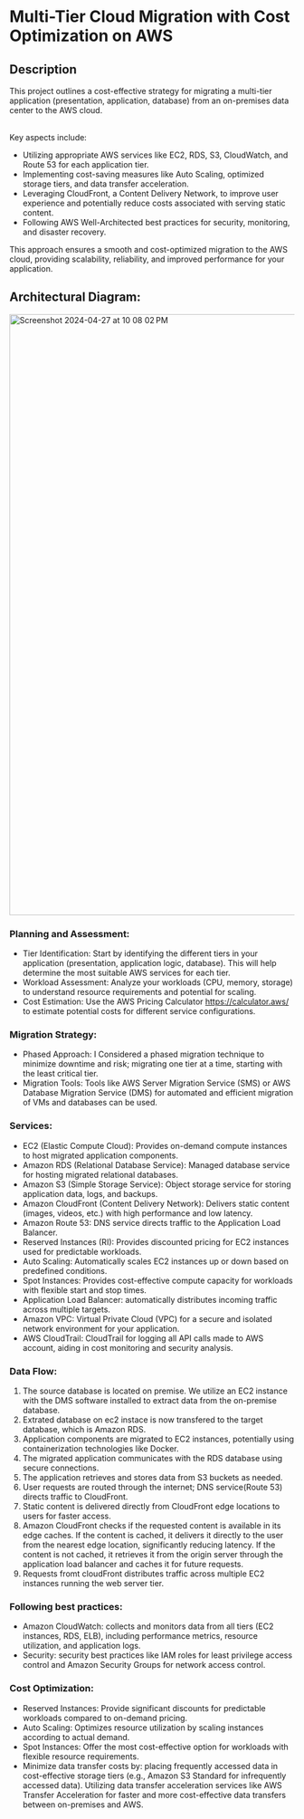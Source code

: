 <h1>Multi-Tier Cloud Migration with Cost Optimization on AWS</h1>


<h2>Description</h2>
This project outlines a cost-effective strategy for migrating a multi-tier application (presentation, application, database) from an on-premises data center to the AWS cloud. 

<br />Key aspects include:

  - Utilizing appropriate AWS services like EC2, RDS, S3, CloudWatch, and Route 53 for each application tier.
  - Implementing cost-saving measures like Auto Scaling, optimized storage tiers, and data transfer acceleration.
  - Leveraging CloudFront, a Content Delivery Network, to improve user experience and potentially reduce costs associated with serving static content.
  - Following AWS Well-Architected best practices for security, monitoring, and disaster recovery.

This approach ensures a smooth and cost-optimized migration to the AWS cloud, providing scalability, reliability, and improved performance for your application.
<br />



<h2>Architectural Diagram: </h2>

<img width="1062" alt="Screenshot 2024-04-27 at 10 08 02 PM" src="https://github.com/clintonsenaye/Multi-Tier-Cloud-Migration-with-Cost-Optimization-on-AWS/assets/57267374/68761ee4-c710-4eef-86e7-92d78934fdec">

<h3>Planning and Assessment:</h3>

- Tier Identification: Start by identifying the different tiers in your application (presentation, application logic, database). This will help determine the most suitable AWS services for each tier.
- Workload Assessment: Analyze your workloads (CPU, memory, storage) to understand resource requirements and potential for scaling.
- Cost Estimation: Use the AWS Pricing Calculator https://calculator.aws/ to estimate potential costs for different service configurations.

<h3>Migration Strategy:</h3>

- Phased Approach: I Considered a phased migration technique to minimize downtime and risk; migrating one tier at a time, starting with the least critical tier.
- Migration Tools: Tools like AWS Server Migration Service (SMS) or AWS Database Migration Service (DMS) for automated and efficient migration of VMs and databases can be used.

<h3>Services:</h3>

- EC2 (Elastic Compute Cloud): Provides on-demand compute instances to host migrated application components.
- Amazon RDS (Relational Database Service): Managed database service for hosting migrated relational databases.
- Amazon S3 (Simple Storage Service): Object storage service for storing application data, logs, and backups.
- Amazon CloudFront (Content Delivery Network): Delivers static content (images, videos, etc.) with high performance and low latency.
- Amazon Route 53:  DNS service directs traffic to the Application Load Balancer.
- Reserved Instances (RI): Provides discounted pricing for EC2 instances used for predictable workloads.
- Auto Scaling: Automatically scales EC2 instances up or down based on predefined conditions.
- Spot Instances: Provides cost-effective compute capacity for workloads with flexible start and stop times.
- Application Load Balancer: automatically distributes incoming traffic across multiple targets.
- Amazon VPC: Virtual Private Cloud (VPC) for a secure and isolated network environment for your application.
- AWS CloudTrail: CloudTrail for logging all API calls made to AWS account, aiding in cost monitoring and security analysis.

<h3>Data Flow:</h3>

1. The source database is located on premise. We utilize an EC2 instance with the DMS software installed to extract data from the on-premise database.
2. Extrated database on ec2 instace is now transfered to the target database, which is Amazon RDS.
3. Application components are migrated to EC2 instances, potentially using containerization technologies like Docker.
4. The migrated application communicates with the RDS database using secure connections.
5. The application retrieves and stores data from S3 buckets as needed.
6. User requests are routed through the internet; DNS service(Route 53) directs traffic to CloudFront.
7. Static content is delivered directly from CloudFront edge locations to users for faster access.
8. Amazon CloudFront checks if the requested content is available in its edge caches. If the content is cached, it delivers it directly to the user from the nearest edge location, significantly reducing latency. If the content is not cached, it retrieves it from the origin server through the application load balancer and caches it for future requests.
9. Requests fromt cloudFront distributes traffic across multiple EC2 instances running the web server tier.

<h3>Following best practices:</h3>

- Amazon CloudWatch: collects and monitors data from all tiers (EC2 instances, RDS, ELB), including performance metrics, resource utilization, and application logs.
- Security: security best practices like IAM roles for least privilege access control and Amazon Security Groups for network access control.

<h3>Cost Optimization:</h3>

- Reserved Instances: Provide significant discounts for predictable workloads compared to on-demand pricing.
- Auto Scaling: Optimizes resource utilization by scaling instances according to actual demand.
- Spot Instances: Offer the most cost-effective option for workloads with flexible resource requirements.
- Minimize data transfer costs by: placing frequently accessed data in cost-effective storage tiers (e.g., Amazon S3 Standard for infrequently accessed data). Utilizing data transfer acceleration services like AWS Transfer Acceleration for faster and more cost-effective data transfers between on-premises and AWS.

<!--
 ```diff
- text in red
+ text in green
! text in orange
# text in gray
@@ text in purple (and bold)@@
```
--!>
